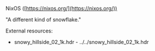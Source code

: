 NixOS ([https://nixos.org/](https://nixos.org/))

"A different kind of snowflake."

External resources:
- snowy_hillside_02_1k.hdr - ../../snowy_hillside_02_1k.hdr
